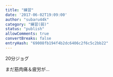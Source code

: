 ```yaml
---
title: "練習"
date: '2017-06-02T19:09:00'
author: "subaru44k"
category: "練習(弱)"
status: "publish"
allowComments: true
convertBreaks: false
entryHash: "69008fb194f4b2dc6406c2f6c5c2bb22"
---
```

20分ジョグ

まだ筋肉痛＆疲労が…
